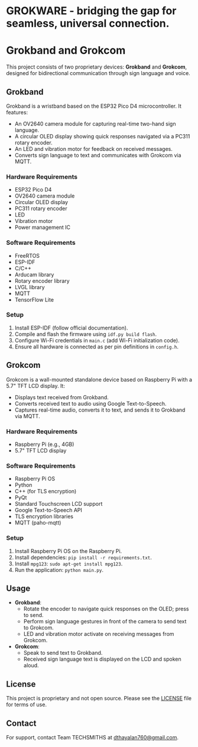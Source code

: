 # GROKWARE - bridging the gap for seamless, universal connection.
# Grokband and Grokcom

This project consists of two proprietary devices: **Grokband** and **Grokcom**, designed for bidirectional communication through sign language and voice.

## Grokband

Grokband is a wristband based on the ESP32 Pico D4 microcontroller. It features:
- An OV2640 camera module for capturing real-time two-hand sign language.
- A circular OLED display showing quick responses navigated via a PC311 rotary encoder.
- An LED and vibration motor for feedback on received messages.
- Converts sign language to text and communicates with Grokcom via MQTT.

### Hardware Requirements
- ESP32 Pico D4
- OV2640 camera module
- Circular OLED display
- PC311 rotary encoder
- LED
- Vibration motor
- Power management IC

### Software Requirements
- FreeRTOS
- ESP-IDF
- C/C++
- Arducam library
- Rotary encoder library
- LVGL library
- MQTT
- TensorFlow Lite

### Setup
1. Install ESP-IDF (follow official documentation).
2. Compile and flash the firmware using `idf.py build flash`.
3. Configure Wi-Fi credentials in `main.c` (add Wi-Fi initialization code).
4. Ensure all hardware is connected as per pin definitions in `config.h`.

## Grokcom

Grokcom is a wall-mounted standalone device based on Raspberry Pi with a 5.7" TFT LCD display. It:
- Displays text received from Grokband.
- Converts received text to audio using Google Text-to-Speech.
- Captures real-time audio, converts it to text, and sends it to Grokband via MQTT.

### Hardware Requirements
- Raspberry Pi (e.g., 4GB)
- 5.7" TFT LCD display

### Software Requirements
- Raspberry Pi OS
- Python
- C++ (for TLS encryption)
- PyQt
- Standard Touchscreen LCD support
- Google Text-to-Speech API
- TLS encryption libraries
- MQTT (paho-mqtt)

### Setup
1. Install Raspberry Pi OS on the Raspberry Pi.
2. Install dependencies: `pip install -r requirements.txt`.
3. Install `mpg123`: `sudo apt-get install mpg123`.
4. Run the application: `python main.py`.

## Usage
- **Grokband**: 
  - Rotate the encoder to navigate quick responses on the OLED; press to send.
  - Perform sign language gestures in front of the camera to send text to Grokcom.
  - LED and vibration motor activate on receiving messages from Grokcom.
- **Grokcom**: 
  - Speak to send text to Grokband.
  - Received sign language text is displayed on the LCD and spoken aloud.

## License
This project is proprietary and not open source. Please see the [LICENSE](LICENSE) file for terms of use.

## Contact
For support, contact Team TECHSMITHS at dthayalan760@gmail.com.
